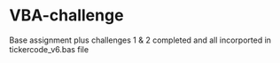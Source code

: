 # VBA-challenge
Base assignment plus challenges 1 & 2 completed and all incorported in tickercode_v6.bas file
